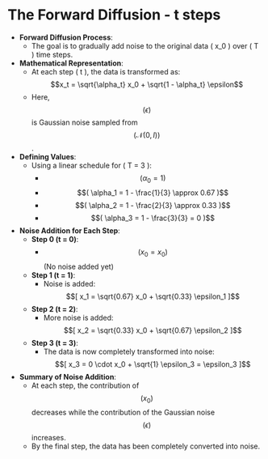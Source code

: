 # The Forward Diffusion - t steps

* **Forward Diffusion Process**:&#x20;
  * The goal is to gradually add noise to the original data ( x\_0 ) over ( T ) time steps.
* **Mathematical Representation**:
  * At each step ( t ), the data is transformed as:  $$x_t = \sqrt{\alpha_t} x_0 + \sqrt{1 - \alpha_t} \epsilon$$&#x20;
  * Here, $$( \epsilon )$$ is Gaussian noise sampled from $$( \mathcal{N}(0, I) )$$.
* **Defining  Values**:
  * Using a linear schedule for ( T = 3 ):
    * $$( \alpha_0 = 1 )$$
    * $$( \alpha_1 = 1 - \frac{1}{3} \approx 0.67 )$$
    * $$( \alpha_2 = 1 - \frac{2}{3} \approx 0.33 )$$
    * $$( \alpha_3 = 1 - \frac{3}{3} = 0 )$$
* **Noise Addition for Each Step**:
  * **Step 0 (t = 0)**:
    * $$( x_0 = x_0 )$$ (No noise added yet)
  * **Step 1 (t = 1)**:
    * Noise is added: $$[ x_1 = \sqrt{0.67} x_0 + \sqrt{0.33} \epsilon_1 ]$$
  * **Step 2 (t = 2)**:
    * More noise is added: $$[ x_2 = \sqrt{0.33} x_0 + \sqrt{0.67} \epsilon_2 ]$$
  * **Step 3 (t = 3)**:
    * The data is now completely transformed into noise: $$[ x_3 = 0 \cdot x_0 + \sqrt{1} \epsilon_3 = \epsilon_3 ]$$
* **Summary of Noise Addition**:
  * At each step, the contribution of $$( x_0 )$$ decreases while the contribution of the Gaussian noise $$( \epsilon )$$ increases.
  * By the final step, the data has been completely converted into noise.
